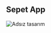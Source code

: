 ##  Sepet App




![Adsız tasarım](https://user-images.githubusercontent.com/103332831/207380711-fc9015eb-096e-4ea8-95bc-d707f622e6b4.gif)
